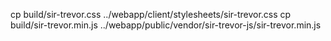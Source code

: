 
cp build/sir-trevor.css ../webapp/client/stylesheets/sir-trevor.css
cp build/sir-trevor.min.js ../webapp/public/vendor/sir-trevor-js/sir-trevor.min.js  